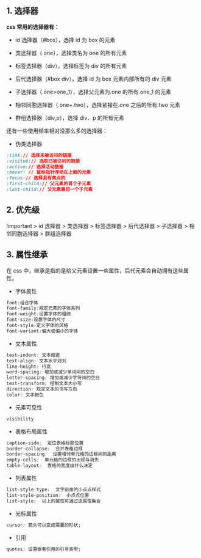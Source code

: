 ## 1. 选择器

**css 常用的选择器有：**

- id 选择器（#box），选择 id 为 box 的元素

- 类选择器（.one），选择类名为 one 的所有元素

- 标签选择器（div），选择标签为 div 的所有元素

- 后代选择器（#box div），选择 id 为 box 元素内部所有的 div 元素

- 子选择器（.one>one_1），选择父元素为.one 的所有.one_1 的元素

- 相邻同胞选择器（.one+.two），选择紧接在.one 之后的所有.two 元素

- 群组选择器（div,p），选择 div、p 的所有元素

还有一些使用频率相对没那么多的选择器：

- 伪类选择器

```css
:link:// 选择未被访问的链接
:visited:// 选取已被访问的链接
:active:// 选择活动链接
:hover: // 鼠标指针浮动在上面的元素
:focus:// 选择具有焦点的
:first-child:// 父元素的首个子元素
:last-child:// 父元素最后一个子元素
```

## 2. 优先级

!important > id 选择器 > 类选择器 > 标签选择器 > 后代选择器 > 子选择器 > 相邻同胞选择器 > 群组选择器

## 3. 属性继承

在 css 中，继承是指的是给父元素设置一些属性，后代元素会自动拥有这些属性。

- 字体属性

```css
font:组合字体
font-family:规定元素的字体系列
font-weight:设置字体的粗细
font-size:设置字体的尺寸
font-style:定义字体的风格
font-variant:偏大或偏小的字体
```

- 文本属性

```css
text-indent: 文本缩进
text-align: 文本水平对刘
line-height: 行高
word-spacing: 增加或减少单词间的空白
letter-spacing: 增加或减少字符间的空白
text-transform: 控制文本大小写
direction: 规定文本的书写方向
color: 文本颜色
```

- 元素可见性

```css
visibility
```

- 表格布局属性

```css
caption-side:  定位表格标题位置
border-collapse:  合并表格边框
border-spacing:  设置相邻单元格的边框间的距离
empty-cells:  单元格的边框的出现与消失
table-layout:  表格的宽度由什么决定
```

- 列表属性

```css
list-style-type:  文字前面的小点点样式
list-style-position:  小点点位置
list-style:  以上的属性可通过这属性集合
```

- 光标属性

```css
cursor: 箭头可以变成需要的形状;
```

- 引用

```css
quotes: 设置嵌套引用的引号类型;
```
